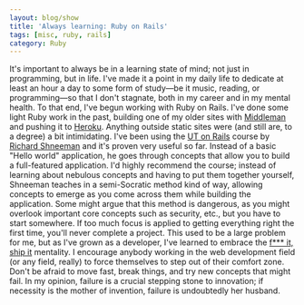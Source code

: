 ```yaml
---
layout: blog/show
title: 'Always learning: Ruby on Rails'
tags: [misc, ruby, rails]
category: Ruby
---
```


It's important to always be in a learning state of mind; not just in programming, but in life. I've made it a point in my daily life to dedicate at least an hour a day to some form of study—be it music, reading, or programming—so that I don't stagnate, both in my career and in my mental health.  To that end, I've begun working with Ruby on Rails. I've done some light Ruby work in the past, building one of my older sites with [Middleman](http://middlemanapp.com/ "Middleman") and pushing it to [Heroku](https://www.heroku.com/ "Heroku"). Anything outside static sites were (and still are, to a degree) a bit intimidating. I've been using the [UT on Rails](http://schneems.com/ut-rails "UT on Rails - Shneems") course by [Richard Shneeman](http://schneems.com/ "Schneems") and it's proven very useful so far. Instead of a basic "Hello world" application, he goes through concepts that allow you to build a full-featured application. I'd highly recommend the course; instead of learning about nebulous concepts and having to put them together yourself, Shneeman teaches in a semi-Socratic method kind of way, allowing concepts to emerge as you come across them while building the application. Some might argue that this method is dangerous, as you might overlook important core concepts such as security, etc., but you have to start somewhere. If too much focus is applied to getting everything right the first time, you'll never complete a project. This used to be a large problem for me, but as I've grown as a developer, I've learned to embrace the [f*** it, ship it](http://lifehacker.com/5934647/fuck-it-ship-it "Lifehacker - Fuck it, Ship it") mentality. I encourage anybody working in the web development field (or any field, really) to force themselves to step out of their comfort zone. Don't be afraid to move fast, break things, and try new concepts that might fail. In my opinion, failure is a crucial stepping stone to innovation; if necessity is the mother of invention, failure is undoubtedly her husband.
